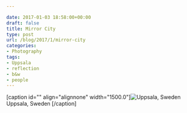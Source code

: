 ```yaml
---

date: 2017-01-03 18:58:00+00:00
draft: false
title: Mirror City
type: post
url: /blog/2017/1/mirror-city
categories:
- Photography
tags:
- Uppsala
- reflection
- b&w
- people
---
```


[caption id="" align="alignnone" width="1500.0"]![ Uppsala, Sweden ](/images/2017-01-03-20171mirror-city/image-asset.jpeg)
 Uppsala, Sweden [/caption]
